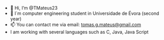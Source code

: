 - 👋 Hi, I’m @TMateus23
- 👀 I´m computer engineering student in Universidade de Évora (second year)
- 📫 You can contact me via email: tomas.g.mateus@gmail.com
- I am working with several languages ​​such as C, Java, Java Script
<!---
TMateus23/TMateus23 is a ✨ special ✨ repository because its `README.md` (this file) appears on your GitHub profile.
You can click the Preview link to take a look at your changes.
--->
